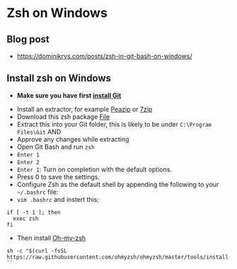 # Zsh on Windows

## Blog post

- <https://dominikrys.com/posts/zsh-in-git-bash-on-windows/>

## Install zsh on Windows

- **Make sure you have first [install Git](./Windows-git.md)**

<!-- - Install [MSYS2](https://www.msys2.org/)
- There might be an easier way to install it via [Pacman](https://wiki.archlinux.org/title/pacman)
- See [this thread](https://stackoverflow.com/questions/32712133/package-management-in-git-for-windows-git-bash) for more information
OR -->
- Install an extractor, for example [Peazip](https://peazip.github.io/) or [7zip](https://www.7-zip.org/)
- Download this zsh package [File](https://packages.msys2.org/package/zsh)
- Extract this into your Git folder, this is likely to be under `C:\Program Files\Git`
AND
- Approve any changes while extracting
- Open Git Bash and run `zsh`
- `Enter 1`
- `Enter 2`
- `Enter 1`:  Turn on completion with the default options.
- Press 0 to save the settings.
- Configure Zsh as the default shell by appending the following to your `~/.bashrc` file:
- `vim .bashrc` and instert this:

```shell
if [ -t 1 ]; then
  exec zsh
fi
```

- Then install [Oh-my-zsh](https://ohmyz.sh/#install)

```shell
sh -c "$(curl -fsSL https://raw.githubusercontent.com/ohmyzsh/ohmyzsh/master/tools/install.sh)"
``
